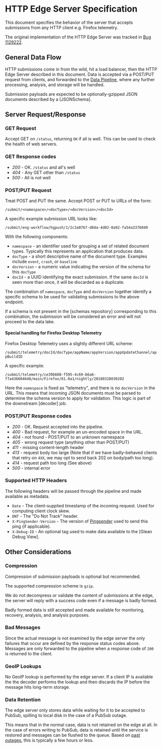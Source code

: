 # HTTP Edge Server Specification

This document specifies the behavior of the server that accepts submissions from
any HTTP client e.g. Firefox telemetry.

The original implementation of the HTTP Edge Server was tracked in
[Bug 1129222](https://bugzilla.mozilla.org/show_bug.cgi?id=1129222).

## General Data Flow

HTTP submissions come in from the wild, hit a load balancer,
then the HTTP Edge Server described in this document.
Data is accepted via a POST/PUT request from clients,
and forwarded to the [Data Pipeline](data_pipeline.md), where
any further processing, analysis, and storage will be handled.

Submission payloads are expected to be optionally-gzipped JSON
documents described by a [JSONSchema].

## Server Request/Response

### GET Request

Accept GET on `/status`, returning `OK` if all is well. This can be used to
check the health of web servers.

### GET Response codes

* *200* - OK. `/status` and all's well
* *404* - Any GET other than `/status`
* *500* - All is not well

### POST/PUT Request

Treat POST and PUT the same. Accept POST or PUT to URLs of the form:

`/submit/<namespace>/<docType>/<docVersion>/<docId>`

A specific example submission URL looks like:

`/submit/eng-workflow/hgpush/1/2c3a0767-d84a-4d02-8a92-fa54a3376049`

With the following components:

* `namespace` - an identifier used for grouping a set of related document types. Typically this represents an application that produces data.
* `docType` - a short descriptive name of the document type. Examples include `event`, `crash`, or `baseline`
* `docVersion` - a numeric value indicating the version of the schema for this `docType`
* `docId` - a UUID identifying the exact submission. If the same `docId` is seen more than once, it will be discarded as a duplicate.

The combination of `namespace`, `docType` and `docVersion` together identify a specific schema to be used for validating submissions to the above endpoint.

If a schema is not present in the [schemas repository] corresponding to this combination, the submission
will be considered an error and will not proceed to the data lake.

#### Special handling for Firefox Desktop Telemetry

Firefox Desktop Telemetry uses a slightly different URL scheme:

`/submit/telemetry/docId/docType/appName/appVersion/appUpdateChannel/appBuildID`

A specific example:

`/submit/telemetry/ce39b608-f595-4c69-b6a6-f7a436604648/main/Firefox/61.0a1/nightly/20180328030202`

Here the `namespace` is fixed as "telemetry", and there is no `docVersion` in the URL.
This means that incoming JSON documents must be parsed to determine the schema version
to apply for validation. This logic is part of the downstream [decoder] job.

### POST/PUT Response codes

* *200* - OK. Request accepted into the pipeline.
* *400* - Bad request, for example an un-encoded space in the URL.
* *404* - not found - POST/PUT to an unknown namespace
* *405* - wrong request type (anything other than POST/PUT)
* *411* - missing content-length header
* *413* - request body too large (Note that if we have badly-behaved clients that retry on `4XX`, we may opt to send back 202 on body/path too long).
* *414* - request path too long (See above)
* *500* - internal error

### Supported HTTP Headers

The following headers will be passed through the pipeline and made available as metadata.

* `Date` - The client-supplied timestamp of the incoming request.
  Used for computing client clock skew.
* `DNT` - The "Do Not Track" header.
* `X-PingSender-Version` - The version of [Pingsender] used to send this ping (if applicable).
* `X-Debug-ID` - An optional tag used to make data available to the [Glean Debug View].

[Pingsender]: https://firefox-source-docs.mozilla.org/toolkit/components/telemetry/telemetry/internals/pingsender.html

## Other Considerations

### Compression

Compression of submission payloads is optional but recommended.

The supported compression scheme is `gzip`.

We do not decompress or validate the content of submissions at the edge,
the server will reply with a success code even if a message is badly formed.

Badly formed data is still accepted and made available for monitoring, recovery,
analysis, and analysis purposes.

### Bad Messages

Since the actual message is not examined by the edge server the only failures
that occur are defined by the response status codes above. Messages are only
forwarded to the pipeline when a response code of `200` is returned to the client.

### GeoIP Lookups

No GeoIP lookup is performed by the edge server. If a client IP is available the
the decoder performs the lookup and then discards the IP before the message hits
long-term storage.

### Data Retention

The edge server only stores data while waiting for it to be accepted to
PubSub, spilling to local disk in the case of a PubSub outage.

This means that in the normal case, data is not retained on the edge at all.
In the case of errors writing to PubSub, data is retained until the service
is restored and messages can be flushed to the queue.
Based on [past outages], this is typically a few hours or less.

[past outages]: https://status.cloud.google.com/incident/cloud-pubsub
